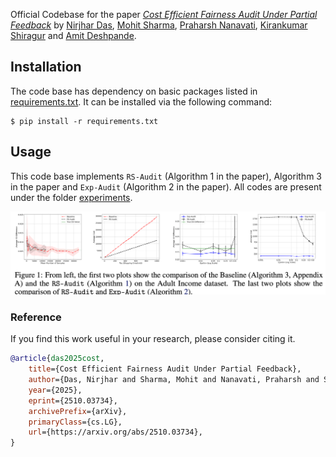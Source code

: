 Official Codebase for the paper [*Cost Efficient Fairness Audit Under Partial Feedback*](https://www.arxiv.org/abs/2510.03734) by [Nirjhar Das](https://nirjhar-das.github.io/), [Mohit Sharma](https://mohitsharma29.github.io), [Praharsh Nanavati](https://niftynans.github.io/index.html), [Kirankumar Shiragur](https://sites.google.com/view/kiran-shiragur) and [Amit Deshpande](https://www.microsoft.com/en-us/research/people/amitdesh/).


## Installation
The code base has dependency on basic packages listed in [requirements.txt](./requirements.txt). It can be installed via the following command:
```
$ pip install -r requirements.txt 
```

## Usage
This code base implements `RS-Audit` (Algorithm 1 in the paper), Algorithm 3 in the paper and `Exp-Audit` (Algorithm 2 in the paper). All codes are present under the folder [experiments](./experiments).


![all_results](./experiments/Fairness_Audit_Result.png)

### Reference

If you find this work useful in your research, please consider citing it.

~~~bibtex
@article{das2025cost,
    title={Cost Efficient Fairness Audit Under Partial Feedback},
    author={Das, Nirjhar and Sharma, Mohit and Nanavati, Praharsh and Shiragur, Kirankumar and Deshpande, Amit},
    year={2025},
    eprint={2510.03734},
    archivePrefix={arXiv},
    primaryClass={cs.LG},
    url={https://arxiv.org/abs/2510.03734},
}
~~~
